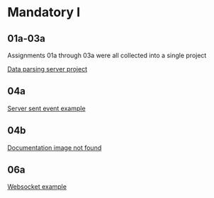# Mandatory I

## 01a-03a
Assignments 01a through 03a were all collected into a single project

[Data parsing server project](https://github.com/Doro-HD/kea_soft_systems_integration/tree/main/assignments/01a-03a._Data_parsing_server)

## 04a

[Server sent event example](https://github.com/Doro-HD/kea_soft_systems_integration/tree/main/13._Server-sent_event)

## 04b
[Documentation image not found](https://github.com/Doro-HD/kea_soft_systems_integration/blob/main/mandatories/si-04b_doc.png)

## 06a

[Websocket example](https://github.com/Doro-HD/kea_soft_systems_integration/tree/main/14._Websocket/01._node)
